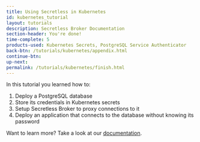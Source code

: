 ```yaml
---
title: Using Secretless in Kubernetes
id: kubernetes_tutorial
layout: tutorials
description: Secretless Broker Documentation
section-header: You're done!
time-complete: 5
products-used: Kubernetes Secrets, PostgreSQL Service Authenticator
back-btn: /tutorials/kubernetes/appendix.html
continue-btn:
up-next:
permalink: /tutorials/kubernetes/finish.html
---
```

In this tutorial you learned how to:

1. Deploy a PostgreSQL database
2. Store its credentials in Kubernetes secrets
3. Setup Secretless Broker to proxy connections to it
4. Deploy an application that connects to the database without knowing its password

Want to learn more? Take a look at our <a href="https://docs.secretless.io/Latest/en/Content/Resources/_TopNav/cc_Home.htm">documentation</a>.
